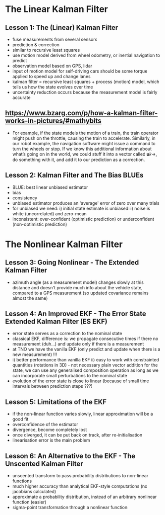 # The Linear Kalman Filter
## Lesson 1: The (Linear) Kalman Filter
- fuse measurements from several sensors 
- prediction & correction 
- similar to recursive least squares
- use motion model derived from wheel odometry, or inertial navigation to predict
- observation model based on GPS, lidar
- input of motion model for self-driving cars should be some torque applied to speed up and change lanes
- kalman filter = recursive least squares + process (motion) model, which tells us how the state evolves over time
- uncertainty reduction occurs because the measurement model is fairly accurate

## https://www.bzarg.com/p/how-a-kalman-filter-works-in-pictures/#mathybits
- For example, if the state models the motion of a train, the train operator might push on the throttle, causing the train to accelerate. Similarly, in our robot example, the navigation software might issue a command to turn the wheels or stop. If we know this additional information about what’s going on in the world, we could stuff it into a vector called 𝐮𝑘→, do something with it, and add it to our prediction as a correction.

## Lesson 2: Kalman Filter and The Bias BLUEs
- BLUE: best linear unbiased estimator
- bias
- consistency
- unbiased estimator produces an 'average' error of zero over many trials
- for unbiased we need: i) initial state estimate is unbiased ii) noise is white (uncorrelated) and zero-mean
- inconsistent: over-confident (optimistic prediction) or underconfident (non-optimistic prediction)

# The Nonlinear Kalman Filter
## Lesson 3: Going Nonlinear - The Extended Kalman Filter
- azimuth angle (as a measurement model) changes slowly at this distance and doesn't provide much info about the vehicle state, compared to a GPS measurement (so updated covariance remains almost
the same)

## Lesson 4: An Improved EKF - The Error State Extended Kalman Filter (ES EKF)
- error state serves as a correction to the nominal state
- classical EKF, difference is: we propagate consecutive times if there no measurement (duh...) and update only if there is a measurement
- at TNO we have the vanilla EKF (only predict and update when there is a new measurement) !!!
- i) better performance than vanilla EKF ii) easy to work with constrainted quantities (rotations in 3D) - not necessary plain vector addition for the state, we can use any generalised composition operation as long as we can incorporate small perturbations to the nominal state
- evolution of the error state is close to linear (because of small time intervals between prediction steps ???)

## Lesson 5: Limitations of the EKF
- if the non-linear function varies slowly, linear approximation will be a good fit
- overconfidence of the estimator
- divergence, become completely lost
- once diverged, it can be put back on track, after re-initialisation
- linearisation error is the main problem


## Lesson 6: An Alternative to the EKF - The Unscented Kalman Filter
- unscented transform to pass probability distributions to non-linear functions
- much higher accuracy than analytical EKF-style computations (no jacobians calculated)
- approximate a probability distribution, instead of an arbitrary nonlinear function (easier)
- sigma-point transformation through a nonlinear function
